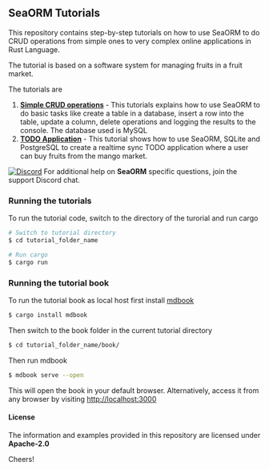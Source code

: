 ## SeaORM Tutorials

This repository contains step-by-step tutorials on how to use SeaORM to do CRUD operations from simple ones to very complex online applications in Rust Language.

The tutorial is based on a software system for managing fruits in a fruit market.

The tutorials are

1. [**Simple CRUD operations**](https://www.sea-ql.org/sea-orm-tutorial/simple-crud) - This tutorials explains how to use SeaORM to do basic tasks like create a table in a database, insert a row into the table, update a column, delete operations and logging the results to the console. The database used is MySQL
2. [**TODO Application**](https://www.sea-ql.org/sea-orm-tutorial/todo-app) - This tutorial shows how to use SeaORM, SQLite and PostgreSQL to create a realtime sync TODO application where a user can buy fruits from the mango market.

[![Discord](https://img.shields.io/discord/873880840487206962?label=Discord)](https://discord.com/invite/uCPdDXzbdv)
For additional help on **SeaORM** specific questions, join the support Discord chat.

### Running the tutorials

To run the tutorial code, switch to the directory of the turorial and run cargo

```sh
# Switch to tutorial directory
$ cd tutorial_folder_name

# Run cargo
$ cargo run
```



### Running the tutorial book

To run the tutorial book as local host first install [mdbook](https://crates.io/crates/mdbook)

```sh
$ cargo install mdbook
```

Then switch to the book folder in the current tutorial directory

```sh
$ cd tutorial_folder_name/book/
```

Then run mdbook

```sh
$ mdbook serve --open
```

This will open the book in your default browser. Alternatively, access it from any browser by visiting [http://localhost:3000](http://localhost:3000)

#### License

The information and examples provided in this repository are licensed under **Apache-2.0**

Cheers!
